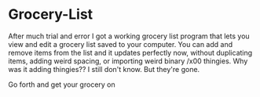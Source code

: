 # Grocery-List
After much trial and error I got a working grocery list program that lets you view and edit a grocery list saved to your computer.
You can add and remove items from the list and it updates perfectly now, without duplicating items, adding weird spacing, or importing 
weird binary /x00 thingies. Why was it adding thingies?? I still don't know. But they're gone.

Go forth and get your grocery on
